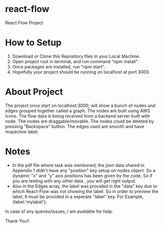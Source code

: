 # react-flow
React Flow Project

# How to Setup 
1. Download or Clone this Repository files in your Local Machine.
2. Open project root in terminal, and run command "npm install".
3. Once packages are installed, run "npm start".
4. Hopefully your project should be running on localhost at port 3000.

# About Project
The project once start on localhost:3000, will show a bunch of nodes and edges grouped together called a graph. The nodes are built using AWS Icons. The flow data is being received from a backend server built with node. The nodes are draggable/movable. The nodes could be deleted by pressing "Backspace" button. The edges used are smooth and have respective label.

# Notes
- In the pdf file where task was mentioned, the json data shared in Appendix 1 didn't have any "position" key setup on nodes object. So a dynamic "x" and "y" axis positions has been given by the code. So if you are testing with any other data , you will get right output.
- Also in the Edges array, the label was provided in the "data" key due to which React-Flow was not showing the label. So in order to preview the label, it must be provided in a seperate "label" key. For Example, {label:'mylabel'};

In case of any queries/issues, I am available for help. 

Thank You!!
